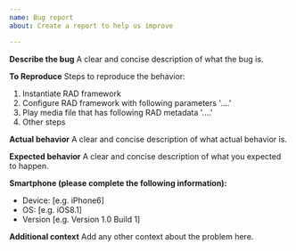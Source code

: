 ```yaml
---
name: Bug report
about: Create a report to help us improve

---
```


**Describe the bug**
A clear and concise description of what the bug is.

**To Reproduce**
Steps to reproduce the behavior:
1. Instantiate RAD framework
2. Configure RAD framework with following parameters '....'
3. Play media file that has following RAD metadata '....'
4. Other steps

**Actual behavior**
A clear and concise description of what actual behavior is.

**Expected behavior**
A clear and concise description of what you expected to happen.

**Smartphone (please complete the following information):**
 - Device: [e.g. iPhone6]
 - OS: [e.g. iOS8.1]
 - Version [e.g. Version 1.0 Build 1]

**Additional context**
Add any other context about the problem here.
